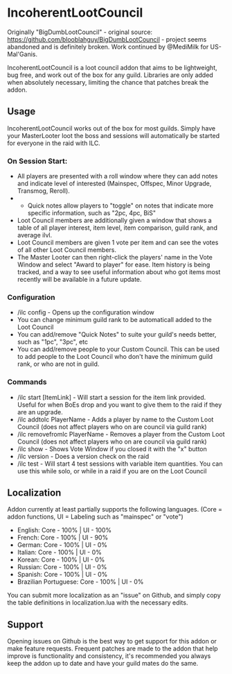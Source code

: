 # IncoherentLootCouncil

Originally "BigDumbLootCouncil" - original source: https://github.com/blooblahguy/BigDumbLootCouncil - project seems abandoned and is definitely broken. Work continued by @MediMilk for <Incoherent Screaming> US-Mal'Ganis.

IncoherentLootCouncil is a loot council addon that aims to be lightweight, bug free, and work out of the box for any guild. Libraries are only added when absolutely necessary, limiting the chance that patches break the addon. 

## Usage
IncoherentLootCouncil works out of the box for most guilds. Simply have your MasterLooter loot the boss and sessions will automatically be started for everyone in the raid with ILC. 

### On Session Start:
* All players are presented with a roll window where they can add notes and indicate level of interested (Mainspec, Offspec, Minor Upgrade, Transmog, Reroll). 
* * Quick notes allow players to "toggle" on notes that indicate more specific information, such as "2pc, 4pc, BiS"
* Loot Council members are additionally given a window that shows a table of all player interest, item level, item comparison, guild rank, and average ilvl.
* Loot Council members are given 1 vote per item and can see the votes of all other Loot Council members.
* The Master Looter can then right-click the players' name in the Vote Window and select "Award to player" for ease. Item history is being tracked, and a way to see useful information about who got items most recently will be available in a future update.

### Configuration
* /ilc config - Opens up the configuration window
* You can change minimum guild rank to be automaticall added to the Loot Council
* You can add/remove "Quick Notes" to suite your guild's needs better, such as "1pc", "3pc", etc
* You can add/remove people to your Custom Council. This can be used to add people to the Loot Council who don't have the minimum guild rank, or who are not in guild.

### Commands
* /ilc start [ItemLink] - Will start a session for the item link provided. Useful for when BoEs drop and you want to give them to the raid if they are an upgrade.
* /ilc addtolc PlayerName - Adds a player by name to the Custom Loot Council (does not affect players who on are council via guild rank)
* /ilc removefromlc PlayerName - Removes a player from the Custom Loot Council (does not affect players who on are council via guild rank)
* /ilc show - Shows Vote Window if you closed it with the "x" button
* /ilc version - Does a version check on the raid
* /ilc test - Will start 4 test sessions with variable item quantities. You can use this while solo, or while in a raid if you are on the Loot Council

## Localization
Addon currently at least partially supports the following languages. (Core = addon functions, UI = Labeling such as "mainspec" or "vote")
* English: Core - 100% | UI - 100%
* French: Core - 100% | UI - 90%
* German: Core - 100% | UI - 0%
* Italian: Core - 100% | UI - 0%
* Korean: Core - 100% | UI - 0%
* Russian: Core - 100% | UI - 0%
* Spanish: Core - 100% | UI - 0%
* Brazilian Portuguese: Core - 100% | UI - 0%

You can submit more localization as an "issue" on Github, and simply copy the table definitions in localization.lua with the necessary edits.

## Support
Opening issues on Github is the best way to get support for this addon or make feature requests. Frequent patches are made to the addon that help improve is functionality and consistency, it's recommended you always keep the addon up to date and have your guild mates do the same.
